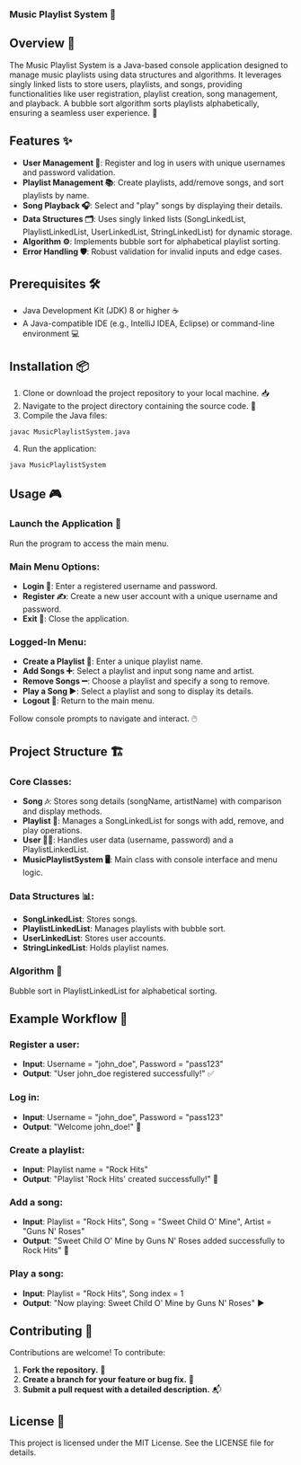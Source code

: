 ### Music Playlist System 🎵

## Overview 📖

The Music Playlist System is a Java-based console application designed to manage music playlists using data structures and algorithms. It leverages singly linked lists to store users, playlists, and songs, providing functionalities like user registration, playlist creation, song management, and playback. A bubble sort algorithm sorts playlists alphabetically, ensuring a seamless user experience. 🚀

## Features ✨

- **User Management 👤**: Register and log in users with unique usernames and password validation.
- **Playlist Management 📚**: Create playlists, add/remove songs, and sort playlists by name.
- **Song Playback 🎧**: Select and "play" songs by displaying their details.
- **Data Structures 🗂️**: Uses singly linked lists (SongLinkedList, PlaylistLinkedList, UserLinkedList, StringLinkedList) for dynamic storage.
- **Algorithm ⚙️**: Implements bubble sort for alphabetical playlist sorting.
- **Error Handling 🛡️**: Robust validation for invalid inputs and edge cases.


## Prerequisites 🛠️

- Java Development Kit (JDK) 8 or higher ☕
- A Java-compatible IDE (e.g., IntelliJ IDEA, Eclipse) or command-line environment 💻


## Installation 📦

1. Clone or download the project repository to your local machine. 📥
2. Navigate to the project directory containing the source code. 📂
3. Compile the Java files:

```shellscript
javac MusicPlaylistSystem.java
```


4. Run the application:

```shellscript
java MusicPlaylistSystem
```




## Usage 🎮

### Launch the Application 🚀

Run the program to access the main menu.

### Main Menu Options:

- **Login 🔑**: Enter a registered username and password.
- **Register ✍️**: Create a new user account with a unique username and password.
- **Exit 🚪**: Close the application.


### Logged-In Menu:

- **Create a Playlist 📝**: Enter a unique playlist name.
- **Add Songs ➕**: Select a playlist and input song name and artist.
- **Remove Songs ➖**: Choose a playlist and specify a song to remove.
- **Play a Song ▶️**: Select a playlist and song to display its details.
- **Logout 👋**: Return to the main menu.


Follow console prompts to navigate and interact. 🖱️

## Project Structure 🏗️

### Core Classes:

- **Song 🎶**: Stores song details (songName, artistName) with comparison and display methods.
- **Playlist 📃**: Manages a SongLinkedList for songs with add, remove, and play operations.
- **User 👨‍💻**: Handles user data (username, password) and a PlaylistLinkedList.
- **MusicPlaylistSystem 🖥️**: Main class with console interface and menu logic.


### Data Structures 📊:

- **SongLinkedList**: Stores songs.
- **PlaylistLinkedList**: Manages playlists with bubble sort.
- **UserLinkedList**: Stores user accounts.
- **StringLinkedList**: Holds playlist names.


### Algorithm 🧮

Bubble sort in PlaylistLinkedList for alphabetical sorting.

## Example Workflow 🌟

### Register a user:

- **Input**: Username = "john_doe", Password = "pass123"
- **Output**: "User john_doe registered successfully!" ✅


### Log in:

- **Input**: Username = "john_doe", Password = "pass123"
- **Output**: "Welcome john_doe!" 👋


### Create a playlist:

- **Input**: Playlist name = "Rock Hits"
- **Output**: "Playlist 'Rock Hits' created successfully!" 🎉


### Add a song:

- **Input**: Playlist = "Rock Hits", Song = "Sweet Child O' Mine", Artist = "Guns N' Roses"
- **Output**: "Sweet Child O' Mine by Guns N' Roses added successfully to Rock Hits" 🎸


### Play a song:

- **Input**: Playlist = "Rock Hits", Song index = 1
- **Output**: "Now playing: Sweet Child O' Mine by Guns N' Roses" ▶️


## Contributing 🤝

Contributions are welcome! To contribute:

1. **Fork the repository.** 🍴
2. **Create a branch for your feature or bug fix.** 🌿
3. **Submit a pull request with a detailed description.** 📬


## License 📜

This project is licensed under the MIT License. See the LICENSE file for details.
